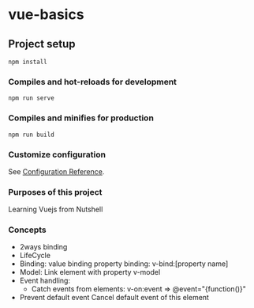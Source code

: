 # vue-basics

## Project setup
```
npm install
```

### Compiles and hot-reloads for development
```
npm run serve
```

### Compiles and minifies for production
```
npm run build
```

### Customize configuration
See [Configuration Reference](https://cli.vuejs.org/config/).


### Purposes of this project
Learning Vuejs from Nutshell

### Concepts
- 2ways binding
- LifeCycle
- Binding:
  value binding
  property binding:
    v-bind:[property name]
- Model: Link element with property
  v-model
- Event handling:
  - Catch events from elements:
    v-on:event => @event="{function()}"
- Prevent default event
  Cancel default event of this element


